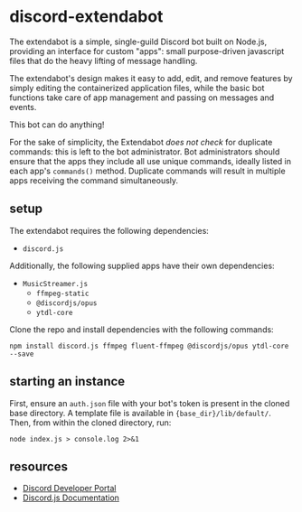 # discord-extendabot
The extendabot is a simple, single-guild Discord bot built on Node.js, providing an interface for custom "apps": small purpose-driven javascript files that do the heavy lifting of message handling.  

The extendabot's design makes it easy to add, edit, and remove features by simply editing the containerized application files, while the basic bot functions take care of app management and passing on messages and events.  

This bot can do anything!  

For the sake of simplicity, the Extendabot *does not check* for duplicate commands: this is left to the bot administrator. Bot administrators should ensure that the apps they include all use unique commands, ideally listed in each app's `commands()` method. Duplicate commands will result in multiple apps receiving the command simultaneously.  

## setup
The extendabot requires the following dependencies:  
- `discord.js`

Additionally, the following supplied apps have their own dependencies:
- `MusicStreamer.js`
    - `ffmpeg-static`
    - `@discordjs/opus`
    - `ytdl-core`

Clone the repo and install dependencies with the following commands:  
```
npm install discord.js ffmpeg fluent-ffmpeg @discordjs/opus ytdl-core --save
```

## starting an instance
First, ensure an `auth.json` file with your bot's token is present in the cloned base directory. A template file is available in `{base_dir}/lib/default/`.
Then, from within the cloned directory, run:
```
node index.js > console.log 2>&1
```

## resources
- [Discord Developer Portal](https://discord.com/developers/applications)  
- [Discord.js Documentation](https://discord.js.org/#/docs/main/stable/general/welcome)